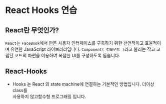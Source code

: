 # React Hooks 연습

## React란 무엇인가?
`React`는 `FaceBook`에서 만든 사용자 인터페이스를 구축하기 위한 선언적이고 효율적이며
유연한 JavaScript 라이브러리입니다. `Component( 컴포넌트 )`라고 불리는 작고 고립된
코드의 파편을 이용하여 복잡한 UI를 구성하도록 돕습니다.

## React-Hooks
- Hooks 는 React 의 state machine에 연결하는 기본적인 방법입니다. 더이상 class를  
  사용하지 않고함수형 프로그래밍 입니다.

